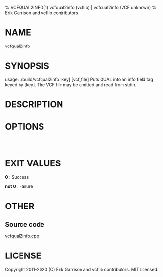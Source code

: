 % VCFQUAL2INFO(1) vcfqual2info (vcflib) | vcfqual2info (VCF unknown)
% Erik Garrison and vcflib contributors

# NAME

vcfqual2info

# SYNOPSIS

usage: ./build/vcfqual2info [key] [vcf_file] Puts QUAL into an info field tag keyed by [key]. The VCF file may be omitted and read from stdin.

# DESCRIPTION



# OPTIONS

```



```

# EXIT VALUES

**0**
: Success

**not 0**
: Failure

# OTHER

## Source code

[vcfqual2info.cpp](https://github.com/vcflib/vcflib/blob/master/src/vcfqual2info.cpp)

# LICENSE

Copyright 2011-2020 (C) Erik Garrison and vcflib contributors. MIT licensed.

<!--
  Created with ./scripts/bin2md.rb scripts/bin2md-template.erb
-->
